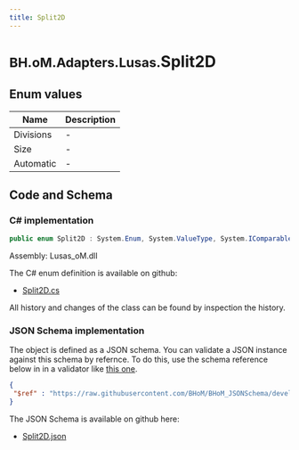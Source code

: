 ```yaml
---
title: Split2D
---
```


# <small>BH.oM.Adapters.Lusas.</small>**Split2D**



## Enum values

| Name            | Description                                                    |
|-----------------|----------------------------------------------------------------|
| Divisions |  -  |
| Size |  -  |
| Automatic |  -  |


## Code and Schema

### C# implementation

``` C# title="C#"
public enum Split2D : System.Enum, System.ValueType, System.IComparable, System.ISpanFormattable, System.IFormattable, System.IConvertible
```

Assembly: Lusas_oM.dll

The C# enum definition is available on github:

- [Split2D.cs](https://github.com/BHoM/Lusas_Toolkit/blob/develop/Lusas_oM/Enum\Split2D.cs)

All history and changes of the class can be found by inspection the history.
### JSON Schema implementation

The object is defined as a JSON schema. You can validate a JSON instance against this schema by refernce. To do this, use the schema reference below in in a validator like [this one](https://www.jsonschemavalidator.net/).

``` json title="JSON Schema"
{
 "$ref" : "https://raw.githubusercontent.com/BHoM/BHoM_JSONSchema/develop/Lusas_oM/Split2D.json"
}
```

The JSON Schema is available on github here:

- [Split2D.json](https://github.com/BHoM/BHoM_JSONSchema/blob/develop/Lusas_oM/Split2D.json)
